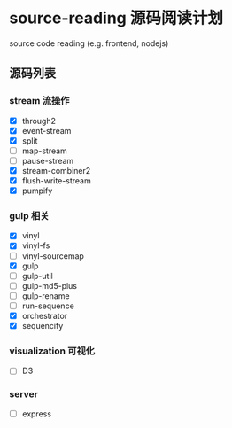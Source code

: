 # source-reading 源码阅读计划
source code reading (e.g. frontend, nodejs)
## 源码列表
### stream 流操作
- [x] through2
- [x] event-stream
- [x] split
- [ ] map-stream
- [ ] pause-stream
- [x] stream-combiner2
- [x] flush-write-stream
- [x] pumpify

### gulp 相关
- [x] vinyl
- [x] vinyl-fs
- [ ] vinyl-sourcemap
- [x] gulp
- [ ] gulp-util
- [ ] gulp-md5-plus
- [ ] gulp-rename
- [ ] run-sequence
- [x] orchestrator
- [x] sequencify

### visualization 可视化
- [ ] D3

### server
- [ ] express
